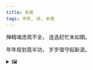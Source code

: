 ```yaml
---
title: 未竟
tags: 书写, 诗, 未竟
---
```


殚精竭虑周不全，
连迭赶忙未如期。

年年规划竟半功，
岁岁值守起新波。

<details><summary>🖼️</summary>

![](/writings/images/2016-01-02-wei-jing.JPG)

</details>